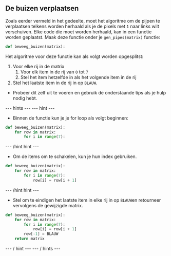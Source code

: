 ## De buizen verplaatsen

Zoals eerder vermeld in het gedeelte, moet het algoritme om de pijpen te verplaatsen telkens worden herhaald als je de pixels met `1` naar links wilt verschuiven. Elke code die moet worden herhaald, kan in een functie worden geplaatst. Maak deze functie onder je `gen_pipes(matrix)` functie:

```python
def beweeg_buizen(matrix):
```
Het algoritme voor deze functie kan als volgt worden opgesplitst:
  1. Voor elke rij in de matrix
     1. Voor elk item in de rij van `0` tot `7`
     1. Stel het item hetzelfde in als het volgende item in de rij
  1. Stel het laatste item in de rij in op `BLAUW`.

- Probeer dit zelf uit te voeren en gebruik de onderstaande tips als je hulp nodig hebt.

--- hints --- --- hint ---
- Binnen de functie kun je je for loop als volgt beginnen:
```python
def beweeg_buizen(matrix):
    for row in matrix:
        for i in range(7):
```
--- /hint hint ---
- Om de items om te schakelen, kun je hun index gebruiken.
```python
def beweeg_buizen(matrix):
    for row in matrix:
        for i in range(7):
            row[i] = row[i + 1]
```
--- /hint hint ---
- Stel om te eindigen het laatste item in elke rij in op `BLAUW`en retourneer vervolgens de gewijzigde matrix.
```python
def beweeg_buizen(matrix):
    for row in matrix:
        for i in range(7):
            row[i] = row[i + 1]
        row[-1] = BLAUW
    return matrix
```
--- / hint --- --- / hints ---
